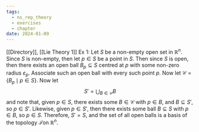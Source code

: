 ```yaml
---
tags:
  - ns_rep_theory
  - exercises
  - chapter
date: 2024-01-09
---
```

[[Directory]], [[Lie Theory 1]]
Ex 1: 
Let $S {}$ be a non-empty open set in ${} \mathbb{R}^{n} {}$. Since $S {}$ is non-empty, then let ${} p \in S {}$ be a point in $S$. Then since $S {}$ is open, then there exists an open ball ${} B_{p} \subseteq S {}$ centred at $p$ with some non-zero radius ${} \varepsilon_{p} {}$. Associate such an open ball with every such point $p {}$. Now let ${} \mathcal{C}=\{ B_{p} \mid p \in S \} {}$. Now let
$$
S'=\bigcup_{B\in \mathcal{C}} B
$$
and note that, given ${} p \in S {}$, there exists some ${} B \in \mathcal{C} {}$ with ${} p \in B {}$, and ${} B \subseteq S' {}$, so ${} p \in S' {}$. Likewise, given ${} p \in S' {}$, then there exists some ball ${} B \subseteq S {}$ with ${} p \in B {}$, so ${} p \in S {}$. Therefore, ${} S'=S {}$, and the set of all open balls is a basis of the topology ${} \mathcal{T}  {}$on $\mathbb{R}^{n}$.